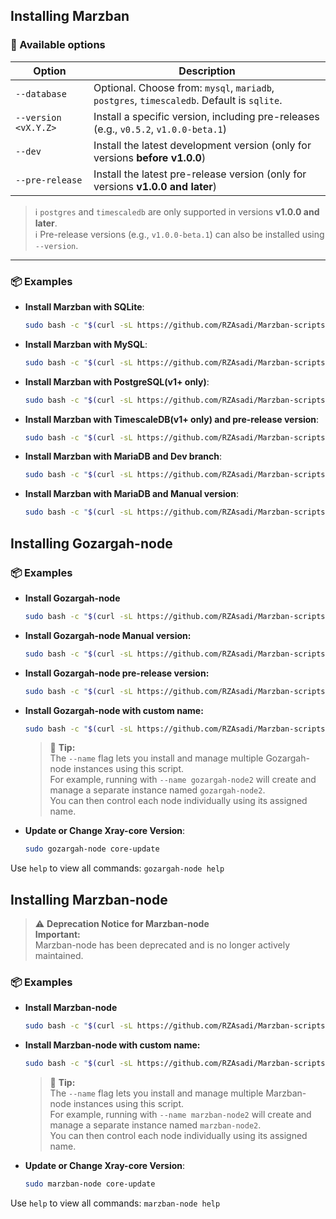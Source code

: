 ## Installing Marzban

### 🔧 Available options

| Option               | Description                                                                 |
|----------------------|-----------------------------------------------------------------------------|
| `--database`         | Optional. Choose from: `mysql`, `mariadb`, `postgres`, `timescaledb`. Default is `sqlite`. |
| `--version <vX.Y.Z>` | Install a specific version, including pre-releases (e.g., `v0.5.2`, `v1.0.0-beta.1`)                               |
| `--dev`              | Install the latest development version (only for versions **before v1.0.0**) |
| `--pre-release`      | Install the latest pre-release version (only for versions **v1.0.0 and later**) |

> ℹ️ `postgres` and `timescaledb` are only supported in versions **v1.0.0 and later**.  
> ℹ️ Pre-release versions (e.g., `v1.0.0-beta.1`) can also be installed using `--version`.
---

### 📦 Examples

- **Install Marzban with SQLite**:

  ```bash
  sudo bash -c "$(curl -sL https://github.com/RZAsadi/Marzban-scripts/raw/master/marzban.sh)" @ install
  ```

- **Install Marzban with MySQL**:

  ```bash
  sudo bash -c "$(curl -sL https://github.com/RZAsadi/Marzban-scripts/raw/master/marzban.sh)" @ install --database mysql
  ```
- **Install Marzban with PostgreSQL(v1+ only)**:

  ```bash
  sudo bash -c "$(curl -sL https://github.com/RZAsadi/Marzban-scripts/raw/master/marzban.sh)" @ install --database postgresql
  ```
- **Install Marzban with TimescaleDB(v1+ only) and pre-release version**:

  ```bash
  sudo bash -c "$(curl -sL https://github.com/RZAsadi/Marzban-scripts/raw/master/marzban.sh)" @ install --database timescaledb --pre-release
  ```

- **Install Marzban with MariaDB and Dev branch**:

  ```bash
  sudo bash -c "$(curl -sL https://github.com/RZAsadi/Marzban-scripts/raw/master/marzban.sh)" @ install --database mariadb --dev
  ```

- **Install Marzban with MariaDB and Manual version**:

  ```bash
  sudo bash -c "$(curl -sL https://github.com/RZAsadi/Marzban-scripts/raw/master/marzban.sh)" @ install --database mariadb --version v0.5.2
  ```
## Installing Gozargah-node

### 📦 Examples

- **Install Gozargah-node**
  ```bash
  sudo bash -c "$(curl -sL https://github.com/RZAsadi/Marzban-scripts/raw/master/gozargah-node.sh)" @ install
  ```
- **Install Gozargah-node Manual version:**
  ```bash
  sudo bash -c "$(curl -sL https://github.com/RZAsadi/Marzban-scripts/raw/master/gozargah-node.sh)" @ install --version 0.1.0
  ```
- **Install Gozargah-node pre-release version:**
  ```bash
  sudo bash -c "$(curl -sL https://github.com/RZAsadi/Marzban-scripts/raw/master/gozargah-node.sh)" @ install --pre-release
  ```

- **Install Gozargah-node with custom name:**
  ```bash
  sudo bash -c "$(curl -sL https://github.com/RZAsadi/Marzban-scripts/raw/master/gozargah-node.sh)" @ install --name gozargah-node2
  ```
    > 📌 **Tip:**  
    > The `--name` flag lets you install and manage multiple Gozargah-node instances using this script.  
    > For example, running with `--name gozargah-node2` will create and manage a separate instance named `gozargah-node2`.  
    > You can then control each node individually using its assigned name.

- **Update or Change Xray-core Version**:

  ```bash
  sudo gozargah-node core-update
  ```

Use `help` to view all commands:
```gozargah-node help```




## Installing Marzban-node

> ⚠️ **Deprecation Notice for Marzban-node**  
> **Important:**  
> Marzban-node has been deprecated and is no longer actively maintained.

### 📦 Examples

- **Install Marzban-node**
  ```bash
  sudo bash -c "$(curl -sL https://github.com/RZAsadi/Marzban-scripts/raw/master/marzban-node.sh)" @ install
  ```
- **Install Marzban-node with custom name:**
  ```bash
  sudo bash -c "$(curl -sL https://github.com/RZAsadi/Marzban-scripts/raw/master/marzban-node.sh)" @ install --name marzban-node2
  ```
    > 📌 **Tip:**  
    > The `--name` flag lets you install and manage multiple Marzban-node instances using this script.  
    > For example, running with `--name marzban-node2` will create and manage a separate instance named `marzban-node2`.  
    > You can then control each node individually using its assigned name.

- **Update or Change Xray-core Version**:

  ```bash
  sudo marzban-node core-update
  ```

Use `help` to view all commands:
```marzban-node help```
